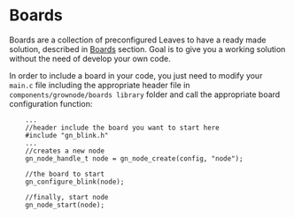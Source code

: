 
# Boards

Boards are a collection of preconfigured Leaves to have a ready made solution, described in [Boards](boards.md) section. Goal is to give you a working solution without the need of develop your own code.

In order to include a board in your code, you just need to modify your `main.c` file including the appropriate header file in `components/grownode/boards library` folder and call the appropriate board configuration function:

```
	...
	//header include the board you want to start here
	#include "gn_blink.h"
	...
	//creates a new node
	gn_node_handle_t node = gn_node_create(config, "node");

	//the board to start
	gn_configure_blink(node);

	//finally, start node
	gn_node_start(node);

```
